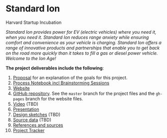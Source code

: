 # Standard Ion

Harvard Startup Incubation 

_Standard Ion provides power for EV (electric vehicles) where you need it, when you need it.  Standard Ion reduces range anxiety while ensuring comfort and convenience as your vehicle is charging.  Standard Ion offers a range of innovative products and partnerships that enable you to get back on the road more quickly than it takes to fill a gas or diesel power vehicle. Welcome to the Ion Age!_

**The project deliverables include the following**:

1. [Proposal](https://docs.google.com/document/d/1pkgTXwJS-1_JduU2bg6Uq79q3Ea30ZmdVKreMJrv0GY/edit#) for an explanation of the goals for this project.
2. [Process Notebook incl Brainstorming Sessions](https://docs.google.com/document/d/1cp50sADJgmBCTi5lP0_BrD1NDVC7HaUrQrzQ4Pd9CYM/edit#heading=h.v6xtqiaw0ejg)
3. [Website](https://standard-ion.github.io/standardion.com/)
4. [GitHub repository](https://github.com/standard-ion/standardion.com/).  See the `master` branch for the project files and the `gh-pages` branch for the website files.
5. [Video](https://www.youtube.com/watch?v=9Hat1SxM8jU) (TBD)
6. [Presentation](https://docs.google.com/presentation/d/1PLF2ed5gVg0blJaxLEA0Fjfp60PSn8Y_EQQoujbuJ0o/edit#slide=id.p)
6. [Design sketches](https://github.com/standard-ion/standardion.com/edit/main/README.md) (TBD)
7. [Source data](https://github.com/standard-ion/standardion.com/tree/master/data) (TBD)
8. [References and sources](https://standard-ion.github.io/standardion.com/references.html)
9. [Project Tracker](https://github.com/orgs/standard-ion/projects/1)



